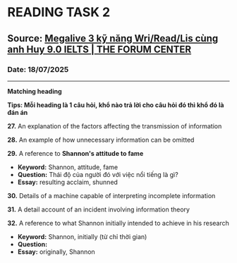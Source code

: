 # READING TASK 2

## Source: [Megalive 3 kỹ năng Wri/Read/Lis cùng anh Huy 9.0 IELTS | THE FORUM CENTER](https://www.youtube.com/watch?v=SHHJeI-pvCQ)

### Date: 18/07/2025
---

**Matching heading**

**Tips: Mỗi heading là 1 câu hỏi, khổ nào trả lời cho câu hỏi đó thì khổ đó là đán án**

**27.** An explanation of the factors affecting the transmission of information

**28.** An example of how unnecessary information can be omitted

**29.** A reference to **Shannon's attitude to fame**
- **Keyword:** Shannon, attitude, fame
- **Question:** Thái độ của người đó với việc nổi tiếng là gì?
- **Essay:** resulting acclaim, shunned

**30.** Details of a machine capable of interpreting incomplete information

**31.** A detail account of an incident involving information theory

**32.** A reference to what Shannon initially intended to achieve in his research
- **Keyword:** Shannon, initially (từ chỉ thời gian)
- **Question:** 
- **Essay:** originally, Shannon